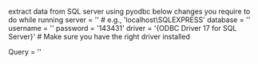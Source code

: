 extract data from SQL server using pyodbc below changes you require to do while running 
server = ''  # e.g., 'localhost\SQLEXPRESS'
database = ''
username = ''
password = '143431'
driver = '{ODBC Driver 17 for SQL Server}'  # Make sure you have the right driver installed

Query = ''
